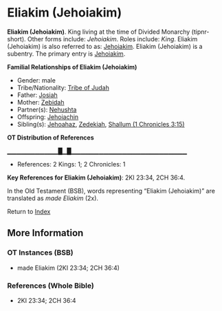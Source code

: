 # Eliakim (Jehoiakim)
**Eliakim (Jehoiakim)**. 
King living at the time of Divided Monarchy (tipnr-short). 
Other forms include: 
*Jehoiakim*. 
Roles include: 
_King_. 
Eliakim (Jehoiakim) is also referred to as: 
[Jehoiakim](Jehoiakim.md). 
Eliakim (Jehoiakim) is a subentry. The primary entry is 
[Jehoiakim](Jehoiakim.md). 




**Familial Relationships of Eliakim (Jehoiakim)**


* Gender: male
* Tribe/Nationality: [Tribe of Judah](../../../groups/md/acai/Judah.md)
* Father: [Josiah](Josiah.md)
* Mother: [Zebidah](Zebidah.md)
* Partner(s): [Nehushta](Nehushta.md)
* Offspring: [Jehoiachin](Jehoiachin.md)
* Sibling(s): [Jehoahaz](Jehoahaz.3.md), [Zedekiah](Zedekiah.3.md), [Shallum (1 Chronicles 3:15)](Shallum.5.md)


**OT Distribution of References**

▁▁▁▁▁▁▁▁▁▁▁█▁█▁▁▁▁▁▁▁▁▁▁▁▁▁▁▁▁▁▁▁▁▁▁▁▁▁
* References: 2 Kings: 1; 2 Chronicles: 1



**Key References for Eliakim (Jehoiakim)**: 
2KI 23:34, 2CH 36:4. 


In the Old Testament (BSB), words representing “Eliakim (Jehoiakim)” are translated as 
*made Eliakim* (2x). 




Return to [Index](00-Index.md)

## More Information

### OT Instances (BSB)

* made Eliakim (2KI 23:34; 2CH 36:4)



### References (Whole Bible)

* 2KI 23:34; 2CH 36:4



